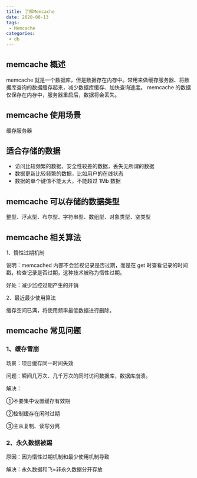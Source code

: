 ```yaml
---
title: 了解Memcache
date: 2020-08-13
tags:
 - Memcache
categories:
 - db
---
```


## memcache 概述
memcache 就是一个数据库，但是数据存在内存中。常用来做缓存服务器、将数据库查询的数据缓存起来，减少数据库缓存、加快查询速度。
memcache 的数据仅保存在内存中，服务器重启后，数据将会丢失。

## memcache 使用场景
缓存服务器

## 适合存储的数据
- 访问比较频繁的数据，安全性较差的数据，丢失无所谓的数据
- 数据更新比较频繁的数据，比如用户的在线状态
- 数据的单个键值不能太大，不能超过 1Mb 数据

## memcache 可以存储的数据类型
整型、浮点型、布尔型、字符串型、数组型、对象类型、空类型

## memcache 相关算法

1、惰性过期机制

说明：memcached 内部不会监视记录是否过期，而是在 get 时查看记录的时间戳，检查记录是否过期，这种技术被称为惰性过期。

好处：减少监控过期产生的开销

2、最近最少使用算法

缓存空间已满，将使用频率最低数据进行删除。

## memcache 常见问题

### 1、缓存雪崩

场景：项目缓存同一时间失效

问题：瞬间几万次、几千万次的同时访问数据库，数据库崩溃。

解决：

①不要集中设置缓存有效期

②控制缓存在闲时过期

③主从复制、读写分离

### 2、永久数据被踢

原因：因为惰性过期机制和最少使用机制导致

解决：永久数据和飞=非永久数据分开存放

​                                                                                                                                               